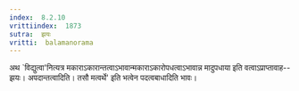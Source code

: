 ```yaml
---
index:  8.2.10
vrittiindex:  1873
sutra:  झयः
vritti:  balamanorama 
---
```


अथ `विद्युत्वा'नित्यत्र मकाराऽकारान्तत्वाऽभावान्मकाराऽकारोपधत्वाऽभावान्न मादुपधाया इति वत्वाऽप्राप्तावाह--झयः। अपदान्तत्वादिति। तसौ मत्वर्थे' इति भत्वेन पदत्वबाधादिति भावः। 


